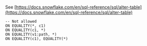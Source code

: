 See [https://docs.snowflake.com/en/sql-reference/sql/alter-table](https://docs.snowflake.com/en/sql-reference/sql/alter-table)
```
-- Not allowed
ON EQUALITY(*, c1)
ON EQUALITY(c1, *)
ON EQUALITY(v1:path, *)
ON EQUALITY(c1), EQUALITY(*)
```
